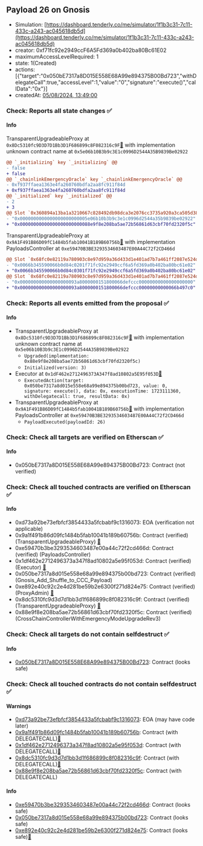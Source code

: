 ## Payload 26 on Gnosis

- Simulation: [https://dashboard.tenderly.co/me/simulator/1f1b3c31-7c11-433c-a243-ac045618db5d](https://dashboard.tenderly.co/me/simulator/1f1b3c31-7c11-433c-a243-ac045618db5d)
- creator: 0xf71fc92e2949ccF6A5Fd369a0b402ba80Bc61E02
- maximumAccessLevelRequired: 1
- state: 1(Created)
- actions: [{"target":"0x050bE7317a8D015E558E68A99e894375B00Bd723","withDelegateCall":true,"accessLevel":1,"value":"0","signature":"execute()","callData":"0x"}]
- createdAt: [05/08/2024, 13:49:00](https://gnosisscan.io/tx/0x3097f8a7aff2d1f803bdac9f0e0825f49f5ff50aff17c738ed4f47737c161009)

### Check: Reports all state changes :white_check_mark:

#### Info


TransparentUpgradeableProxy at `0x8Dc5310fc9D3D7D1Bb3D1F686899c8F082316c9F`[:ghost:](https://github.com/bgd-labs/aave-address-book "GovernanceV3Gnosis.CROSS_CHAIN_CONTROLLER") with implementation unknown contract name at `0x5e06b10B3b9c3E1c0996D2544A35B9839Be02922`
```diff
@@ `_initializing` key `_initializing` @@
- false
+ false
@@ `_chainlinkEmergencyOracle` key `_chainlinkEmergencyOracle` @@
- 0xf937ffaea1363e4fa260760bdfa2aa8fc911f84d
+ 0xf937ffaea1363e4fa260760bdfa2aa8fc911f84d
@@ `_initialized` key `_initialized` @@
- 2
+ 3
@@ Slot `0x360894a13ba1a3210667c828492db98dca3e2076cc3735a920a3ca505d382bbc` @@
- "0x0000000000000000000000005e06b10b3b9c3e1c0996d2544a35b9839be02922"
+ "0x00000000000000000000000088e9f8e208ba5ae72b56861d63cbf70fd2320f5c"
```

TransparentUpgradeableProxy at `0x9A1F491B86D09fC1484b5fab10041B189B60756b`[:ghost:](https://github.com/bgd-labs/aave-address-book "GovernanceV3Gnosis.PAYLOADS_CONTROLLER") with implementation PayloadsController at `0xe59470B3BE3293534603487E00A44C72f2CD466d`
```diff
@@ Slot `0x68fc0e82119a780903c8e97d959a36d433d1e401ad7b7a461ff2087e524d54a8` @@
- "0x0066b345590066b0d84c0201f71fc92e2949ccf6a5fd369a0b402ba80bc61e02"
+ "0x0066b345590066b0d84c0301f71fc92e2949ccf6a5fd369a0b402ba80bc61e02"
@@ Slot `0x68fc0e82119a780903c8e97d959a36d433d1e401ad7b7a461ff2087e524d54a9` @@
- "0x000000000000000000093a8000000151800066defccc00000000000000000000"
+ "0x000000000000000000093a8000000151800066defccc00000000000066b497c0"
```


### Check: Reports all events emitted from the proposal :white_check_mark:

#### Info

- TransparentUpgradeableProxy at `0x8Dc5310fc9D3D7D1Bb3D1F686899c8F082316c9F`[:ghost:](https://github.com/bgd-labs/aave-address-book "GovernanceV3Gnosis.CROSS_CHAIN_CONTROLLER") with implementation unknown contract name at `0x5e06b10B3b9c3E1c0996D2544A35B9839Be02922`
  - `Upgraded(implementation: 0x88e9f8e208ba5ae72b56861d63cbf70fd2320f5c)`
  - `Initialized(version: 3)`
- Executor at `0x1dF462e2712496373A347f8ad10802a5E95f053D`[:ghost:](https://github.com/bgd-labs/aave-address-book "AaveV3Gnosis.ACL_ADMIN, GovernanceV3Gnosis.EXECUTOR_LVL_1")
  - `ExecutedAction(target: 0x050be7317a8d015e558e68a99e894375b00bd723, value: 0, signature: execute(), data: 0x, executionTime: 1723111360, withDelegatecall: true, resultData: 0x)`
- TransparentUpgradeableProxy at `0x9A1F491B86D09fC1484b5fab10041B189B60756b`[:ghost:](https://github.com/bgd-labs/aave-address-book "GovernanceV3Gnosis.PAYLOADS_CONTROLLER") with implementation PayloadsController at `0xe59470B3BE3293534603487E00A44C72f2CD466d`
  - `PayloadExecuted(payloadId: 26)`

### Check: Check all targets are verified on Etherscan :white_check_mark:

#### Info

- 0x050bE7317a8D015E558E68A99e894375B00Bd723: Contract (not verified) 

### Check: Check all touched contracts are verified on Etherscan :white_check_mark:

#### Info

- 0xd73a92be73efbfcf3854433a5fcbabf9c1316073: EOA (verification not applicable)
- 0x9a1f491b86d09fc1484b5fab10041b189b60756b: Contract (verified) (TransparentUpgradeableProxy) [:ghost:](https://github.com/bgd-labs/aave-address-book "GovernanceV3Gnosis.PAYLOADS_CONTROLLER")
- 0xe59470b3be3293534603487e00a44c72f2cd466d: Contract (verified) (PayloadsController) 
- 0x1df462e2712496373a347f8ad10802a5e95f053d: Contract (verified) (Executor) [:ghost:](https://github.com/bgd-labs/aave-address-book "AaveV3Gnosis.ACL_ADMIN, GovernanceV3Gnosis.EXECUTOR_LVL_1")
- 0x050be7317a8d015e558e68a99e894375b00bd723: Contract (verified) (Gnosis_Add_Shuffle_to_CCC_Payload) 
- 0xe892e40c92c2e4d281be59b2e6300f271d824e75: Contract (verified) (ProxyAdmin) [:ghost:](https://github.com/bgd-labs/aave-address-book "MiscGnosis.PROXY_ADMIN")
- 0x8dc5310fc9d3d7d1bb3d1f686899c8f082316c9f: Contract (verified) (TransparentUpgradeableProxy) [:ghost:](https://github.com/bgd-labs/aave-address-book "GovernanceV3Gnosis.CROSS_CHAIN_CONTROLLER")
- 0x88e9f8e208ba5ae72b56861d63cbf70fd2320f5c: Contract (verified) (CrossChainControllerWithEmergencyModeUpgradeRev3) 

### Check: Check all targets do not contain selfdestruct :white_check_mark:

#### Info

- [0x050bE7317a8D015E558E68A99e894375B00Bd723](https://gnosisscan.io/address/0x050bE7317a8D015E558E68A99e894375B00Bd723): Contract (looks safe)

### Check: Check all touched contracts do not contain selfdestruct :white_check_mark:

#### Warnings

- [0xd73a92be73efbfcf3854433a5fcbabf9c1316073](https://gnosisscan.io/address/0xd73a92be73efbfcf3854433a5fcbabf9c1316073): EOA (may have code later)
- [0x9a1f491b86d09fc1484b5fab10041b189b60756b](https://gnosisscan.io/address/0x9a1f491b86d09fc1484b5fab10041b189b60756b): Contract (with DELEGATECALL)[:ghost:](https://github.com/bgd-labs/aave-address-book "GovernanceV3Gnosis.PAYLOADS_CONTROLLER")
- [0x1df462e2712496373a347f8ad10802a5e95f053d](https://gnosisscan.io/address/0x1df462e2712496373a347f8ad10802a5e95f053d): Contract (with DELEGATECALL)[:ghost:](https://github.com/bgd-labs/aave-address-book "AaveV3Gnosis.ACL_ADMIN, GovernanceV3Gnosis.EXECUTOR_LVL_1")
- [0x8dc5310fc9d3d7d1bb3d1f686899c8f082316c9f](https://gnosisscan.io/address/0x8dc5310fc9d3d7d1bb3d1f686899c8f082316c9f): Contract (with DELEGATECALL)[:ghost:](https://github.com/bgd-labs/aave-address-book "GovernanceV3Gnosis.CROSS_CHAIN_CONTROLLER")
- [0x88e9f8e208ba5ae72b56861d63cbf70fd2320f5c](https://gnosisscan.io/address/0x88e9f8e208ba5ae72b56861d63cbf70fd2320f5c): Contract (with DELEGATECALL)

#### Info

- [0xe59470b3be3293534603487e00a44c72f2cd466d](https://gnosisscan.io/address/0xe59470b3be3293534603487e00a44c72f2cd466d): Contract (looks safe)
- [0x050be7317a8d015e558e68a99e894375b00bd723](https://gnosisscan.io/address/0x050be7317a8d015e558e68a99e894375b00bd723): Contract (looks safe)
- [0xe892e40c92c2e4d281be59b2e6300f271d824e75](https://gnosisscan.io/address/0xe892e40c92c2e4d281be59b2e6300f271d824e75): Contract (looks safe)[:ghost:](https://github.com/bgd-labs/aave-address-book "MiscGnosis.PROXY_ADMIN")

